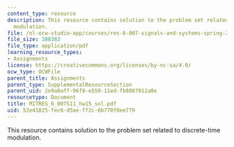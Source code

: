 ```yaml
---
content_type: resource
description: This resource contains solution to the problem set related to discrete-time
  modulation.
file: /ol-ocw-studio-app/courses/res-6-007-signals-and-systems-spring-2011/52e41825fec6d5aeff2c6b770f0ee779_MITRES_6_007S11_hw15_sol.pdf
file_size: 388383
file_type: application/pdf
learning_resource_types:
- Assignments
license: https://creativecommons.org/licenses/by-nc-sa/4.0/
ocw_type: OCWFile
parent_title: Assignments
parent_type: SupplementalResourceSection
parent_uid: 2e9a8aff-96f8-e559-11ed-fb8887012a8e
resourcetype: Document
title: MITRES_6_007S11_hw15_sol.pdf
uid: 52e41825-fec6-d5ae-ff2c-6b770f0ee779
---
```

This resource contains solution to the problem set related to discrete-time modulation.